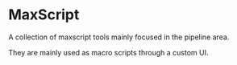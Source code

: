 # MaxScript
A collection of maxscript tools mainly focused in the pipeline area.

They are mainly used as macro scripts through a custom UI.